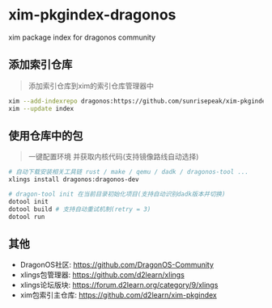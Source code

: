 # xim-pkgindex-dragonos

xim package index for dragonos community

## 添加索引仓库

> 添加索引仓库到xim的索引仓库管理器中

```bash
xim --add-indexrepo dragonos:https://github.com/sunrisepeak/xim-pkgindex-dragonos.git
xim --update index
```

## 使用仓库中的包

> 一键配置环境 并获取内核代码(支持镜像路线自动选择) 

```bash
# 自动下载安装相关工具链 rust / make / qemu / dadk / dragonos-tool ...
xlings install dragonos:dragonos-dev
```

```bash
# dragon-tool init 在当前目录初始化项目(支持自动识别dadk版本并切换)
dotool init
dotool build # 支持自动重试机制(retry = 3)
dotool run
```

## 其他

- DragonOS社区: https://github.com/DragonOS-Community
- xlings包管理器: https://github.com/d2learn/xlings
- xlings论坛版块: https://forum.d2learn.org/category/9/xlings
- xim包索引主仓库: https://github.com/d2learn/xim-pkgindex
